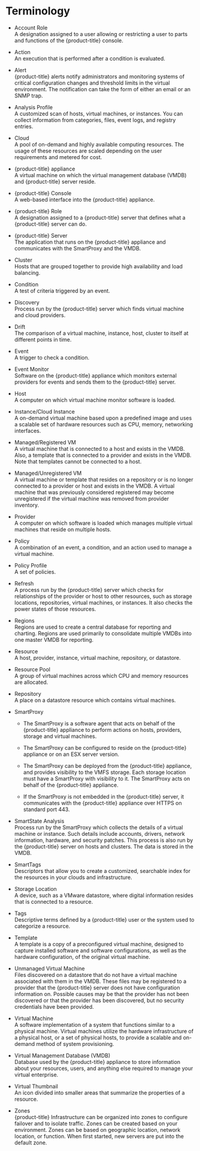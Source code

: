 # Terminology

  - Account Role  
    A designation assigned to a user allowing or restricting a user to
    parts and functions of the {product-title} console.

  - Action  
    An execution that is performed after a condition is evaluated.

  - Alert  
    {product-title} alerts notify administrators and monitoring systems
    of critical configuration changes and threshold limits in the
    virtual environment. The notification can take the form of either an
    email or an SNMP trap.

  - Analysis Profile  
    A customized scan of hosts, virtual machines, or instances. You can
    collect information from categories, files, event logs, and registry
    entries.

  - Cloud  
    A pool of on-demand and highly available computing resources. The
    usage of these resources are scaled depending on the user
    requirements and metered for cost.

  - {product-title} appliance  
    A virtual machine on which the virtual management database (VMDB)
    and {product-title} server reside.

  - {product-title} Console  
    A web-based interface into the {product-title} appliance.

  - {product-title} Role  
    A designation assigned to a {product-title} server that defines what
    a {product-title} server can do.

  - {product-title} Server  
    The application that runs on the {product-title} appliance and
    communicates with the SmartProxy and the VMDB.

  - Cluster  
    Hosts that are grouped together to provide high availability and
    load balancing.

  - Condition  
    A test of criteria triggered by an event.

  - Discovery  
    Process run by the {product-title} server which finds virtual
    machine and cloud providers.

  - Drift  
    The comparison of a virtual machine, instance, host, cluster to
    itself at different points in time.

  - Event  
    A trigger to check a condition.

  - Event Monitor  
    Software on the {product-title} appliance which monitors external
    providers for events and sends them to the {product-title} server.

  - Host  
    A computer on which virtual machine monitor software is loaded.

  - Instance/Cloud Instance  
    A on-demand virtual machine based upon a predefined image and uses a
    scalable set of hardware resources such as CPU, memory, networking
    interfaces.

  - Managed/Registered VM  
    A virtual machine that is connected to a host and exists in the
    VMDB. Also, a template that is connected to a provider and exists in
    the VMDB. Note that templates cannot be connected to a host.

  - Managed/Unregistered VM  
    A virtual machine or template that resides on a repository or is no
    longer connected to a provider or host and exists in the VMDB. A
    virtual machine that was previously considered registered may become
    unregistered if the virtual machine was removed from provider
    inventory.

  - Provider  
    A computer on which software is loaded which manages multiple
    virtual machines that reside on multiple hosts.

  - Policy  
    A combination of an event, a condition, and an action used to manage
    a virtual machine.

  - Policy Profile  
    A set of policies.

  - Refresh  
    A process run by the {product-title} server which checks for
    relationships of the provider or host to other resources, such as
    storage locations, repositories, virtual machines, or instances. It
    also checks the power states of those resources.

  - Regions  
    Regions are used to create a central database for reporting and
    charting. Regions are used primarily to consolidate multiple VMDBs
    into one master VMDB for reporting.

  - Resource  
    A host, provider, instance, virtual machine, repository, or
    datastore.

  - Resource Pool  
    A group of virtual machines across which CPU and memory resources
    are allocated.

  - Repository  
    A place on a datastore resource which contains virtual machines.

  - SmartProxy
    
      - The SmartProxy is a software agent that acts on behalf of the
        {product-title} appliance to perform actions on hosts,
        providers, storage and virtual machines.
    
      - The SmartProxy can be configured to reside on the
        {product-title} appliance or on an ESX server version.
    
      - The SmartProxy can be deployed from the {product-title}
        appliance, and provides visibility to the VMFS storage. Each
        storage location must have a SmartProxy with visibility to it.
        The SmartProxy acts on behalf of the {product-title} appliance.
    
      - If the SmartProxy is not embedded in the {product-title} server,
        it communicates with the {product-title} appliance over HTTPS on
        standard port 443.

  - SmartState Analysis  
    Process run by the SmartProxy which collects the details of a
    virtual machine or instance. Such details include accounts, drivers,
    network information, hardware, and security patches. This process is
    also run by the {product-title} server on hosts and clusters. The
    data is stored in the VMDB.

  - SmartTags  
    Descriptors that allow you to create a customized, searchable index
    for the resources in your clouds and infrastructure.

  - Storage Location  
    A device, such as a VMware datastore, where digital information
    resides that is connected to a resource.

  - Tags  
    Descriptive terms defined by a {product-title} user or the system
    used to categorize a resource.

  - Template  
    A template is a copy of a preconfigured virtual machine, designed to
    capture installed software and software configurations, as well as
    the hardware configuration, of the original virtual machine.

  - Unmanaged Virtual Machine  
    Files discovered on a datastore that do not have a virtual machine
    associated with them in the VMDB. These files may be registered to a
    provider that the {product-title} server does not have configuration
    information on. Possible causes may be that the provider has not
    been discovered or that the provider has been discovered, but no
    security credentials have been provided.

  - Virtual Machine  
    A software implementation of a system that functions similar to a
    physical machine. Virtual machines utilize the hardware
    infrastructure of a physical host, or a set of physical hosts, to
    provide a scalable and on-demand method of system provisioning.

  - Virtual Management Database (VMDB)  
    Database used by the {product-title} appliance to store information
    about your resources, users, and anything else required to manage
    your virtual enterprise.

  - Virtual Thumbnail  
    An icon divided into smaller areas that summarize the properties of
    a resource.

  - Zones  
    {product-title} Infrastructure can be organized into zones to
    configure failover and to isolate traffic. Zones can be created
    based on your environment. Zones can be based on geographic
    location, network location, or function. When first started, new
    servers are put into the default zone.
